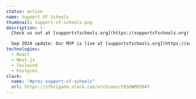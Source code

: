 ```yaml
---
status: active
name: Support SF Schools
thumbnail: support-sf-schools.png
description: |-
  Check us out at [supportsfschools.org](https://supportsfschools.org)! Our target users are people who live or work in San Francisco and want to support local schools but don’t know how. This is a fun and important project to bring transparency, engagement, and dollars to the school district.

  Sep 2024 update: Our MVP is live at [supportsfschools.org](https://supportsfschools.org)! We focus on helping people connect with schools near where they live or work, and to find where to donate their money or volunteer their time. The MVP is high school only, so we’ll soon be expanding to elementary and middle schools.
technologies:
  - React
  - Next.js
  - Tailwind
  - Postgres
slack:
  name: "#proj-support-sf-schools"
  url: https://sfbrigade.slack.com/archives/C03QWMXS9AT
---
```

